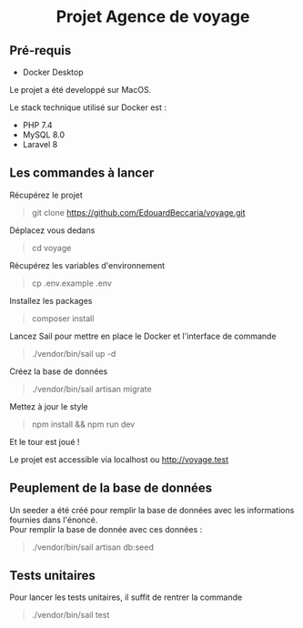 <h1 align="center">
Projet Agence de voyage
</h1>

## Pré-requis

* Docker Desktop

Le projet a été developpé sur MacOS.

Le stack technique utilisé sur Docker est :
* PHP 7.4
* MySQL 8.0
* Laravel 8

## Les commandes à lancer

Récupérez le projet

> git clone https://github.com/EdouardBeccaria/voyage.git

Déplacez vous dedans

> cd voyage  

Récupérez les variables d'environnement

> cp .env.example .env  

Installez les packages 

> composer install  

Lancez Sail pour mettre en place le Docker et l'interface de commande

> ./vendor/bin/sail up -d

Créez la base de données

>./vendor/bin/sail artisan migrate

Mettez à jour le style

> npm install && npm run dev  

Et le tour est joué !

Le projet est accessible via localhost ou http://voyage.test

## Peuplement de la base de données

Un seeder a été créé pour remplir la base de données avec les informations fournies dans l'énoncé.  
Pour remplir la base de donnée avec ces données :
> ./vendor/bin/sail artisan db:seed  

## Tests unitaires

Pour lancer les tests unitaires, il suffit de rentrer la commande

> ./vendor/bin/sail test
